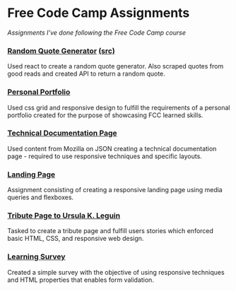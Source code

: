# Free Code Camp Assignments
*Assignments I've done following the Free Code Camp course*

### [Random Quote Generator](https://scifiquotemachine.herokuapp.com) [(src)](https://github.com/marissa-cleroux/quoteMachine)

Used react to create a random quote generator. Also scraped quotes from good reads and created API to return a random quote. 

### [Personal Portfolio](https://marissa-cleroux.github.io/freeCodeCampAssignments/portfolio.html)

Used css grid and responsive design to fulfill the requirements of a personal portfolio created for the purpose of showcasing FCC learned skills.

### [Technical Documentation Page](https://marissa-cleroux.github.io/freeCodeCampAssignments/technical-documentation.html)

Used content from Mozilla on JSON creating a technical documentation page - required to use responsive techniques and specific layouts.

### [Landing Page](https://marissa-cleroux.github.io/freeCodeCampAssignments/landing-page.html)

Assignment consisting of creating a responsive landing page using media queries and flexboxes.

### [Tribute Page to Ursula K. Leguin](https://marissa-cleroux.github.io/freeCodeCampAssignments/tribute-page.html)

Tasked to create a tribute page and fulfill users stories which enforced basic HTML, CSS, and responsive web design.

### [Learning Survey](https://marissa-cleroux.github.io/freeCodeCampAssignments/survey-form.html)

Created a simple survey with the objective of using responsive techniques and HTML properties that enables form validation.

